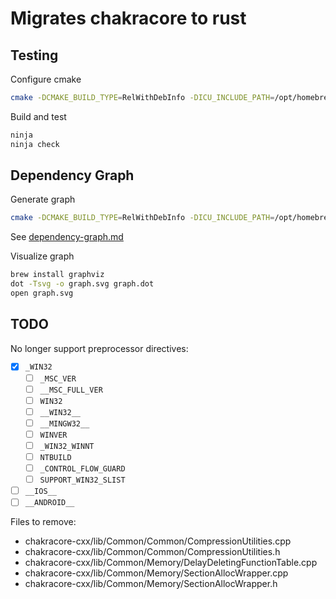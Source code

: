 # Migrates chakracore to rust

## Testing

Configure cmake

```sh
cmake -DCMAKE_BUILD_TYPE=RelWithDebInfo -DICU_INCLUDE_PATH=/opt/homebrew/opt/icu4c/include -DDISABLE_JIT=ON -GNinja -DCMAKE_CXX_COMPILER=clang++ -DCMAKE_C_COMPILER=clang ..
```

Build and test

```sh
ninja
ninja check
```

## Dependency Graph

Generate graph

```sh
cmake -DCMAKE_BUILD_TYPE=RelWithDebInfo -DICU_INCLUDE_PATH=/opt/homebrew/opt/icu4c/include -DDISABLE_JIT=ON -GNinja -DCMAKE_CXX_COMPILER=clang++ -DCMAKE_C_COMPILER=clang --graphviz=graph.dot ..
```

See [dependency-graph.md](./dependency-graph.md)

Visualize graph

```sh
brew install graphviz
dot -Tsvg -o graph.svg graph.dot
open graph.svg
```

## TODO

No longer support preprocessor directives:
- [x] `_WIN32`
  - [ ] `_MSC_VER`
  - [ ] `__MSC_FULL_VER`
  - [ ] `WIN32`
  - [ ] `__WIN32__`
  - [ ] `__MINGW32__`
  - [ ] `WINVER`
  - [ ] `_WIN32_WINNT`
  - [ ] `NTBUILD`
  - [ ] `_CONTROL_FLOW_GUARD`
  - [ ] `SUPPORT_WIN32_SLIST`
- [ ] `__IOS__`
- [ ] `__ANDROID__`

Files to remove:
- chakracore-cxx/lib/Common/Common/CompressionUtilities.cpp
- chakracore-cxx/lib/Common/Common/CompressionUtilities.h
- chakracore-cxx/lib/Common/Memory/DelayDeletingFunctionTable.cpp
- chakracore-cxx/lib/Common/Memory/SectionAllocWrapper.cpp
- chakracore-cxx/lib/Common/Memory/SectionAllocWrapper.h

